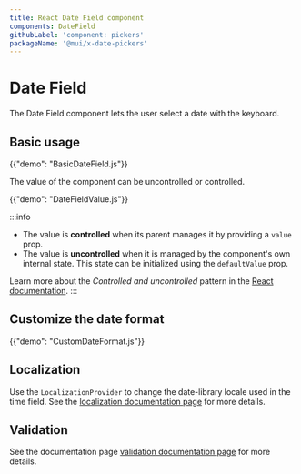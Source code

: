 ```yaml
---
title: React Date Field component
components: DateField
githubLabel: 'component: pickers'
packageName: '@mui/x-date-pickers'
---
```


# Date Field

<p class="description">The Date Field component lets the user select a date with the keyboard.</p>

## Basic usage

{{"demo": "BasicDateField.js"}}

The value of the component can be uncontrolled or controlled.

{{"demo": "DateFieldValue.js"}}

:::info

- The value is **controlled** when its parent manages it by providing a `value` prop.
- The value is **uncontrolled** when it is managed by the component's own internal state. This state can be initialized using the `defaultValue` prop.

Learn more about the _Controlled and uncontrolled_ pattern in the [React documentation](https://react.dev/learn/sharing-state-between-components#controlled-and-uncontrolled-components).
:::

## Customize the date format

{{"demo": "CustomDateFormat.js"}}

## Localization

Use the `LocalizationProvider` to change the date-library locale used in the time field.
See the [localization documentation page](/x/react-date-pickers/localization/) for more details.

## Validation

See the documentation page [validation documentation page](/x/react-date-pickers/validation/) for more details.
